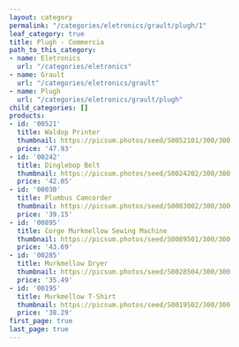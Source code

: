```yaml
---
layout: category
permalink: "/categories/eletronics/grault/plugh/1"
leaf_category: true
title: Plugh - Commercia
path_to_this_category:
- name: Eletronics
  url: "/categories/eletronics"
- name: Grault
  url: "/categories/eletronics/grault"
- name: Plugh
  url: "/categories/eletronics/grault/plugh"
child_categories: []
products:
- id: '00521'
  title: Waldop Printer
  thumbnail: https://picsum.photos/seed/S0052101/300/300
  price: '47.93'
- id: '00242'
  title: Dinglebop Belt
  thumbnail: https://picsum.photos/seed/S0024202/300/300
  price: '42.05'
- id: '00030'
  title: Plumbus Camcorder
  thumbnail: https://picsum.photos/seed/S0003002/300/300
  price: '39.15'
- id: '00895'
  title: Corge Murkmellow Sewing Machine
  thumbnail: https://picsum.photos/seed/S0089501/300/300
  price: '43.69'
- id: '00285'
  title: Murkmellow Dryer
  thumbnail: https://picsum.photos/seed/S0028504/300/300
  price: '35.49'
- id: '00195'
  title: Murkmellow T-Shirt
  thumbnail: https://picsum.photos/seed/S0019502/300/300
  price: '38.29'
first_page: true
last_page: true
---
```

